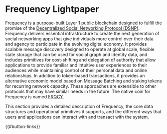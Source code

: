 # Frequency Lightpaper

Frequency is a purpose-built Layer 1 public blockchain designed to fulfill the promise of the [Decentralized Social Networking Protocol (DSNP)](https://www.dsnp.org).
Frequency delivers essential infrastructure to create the next generation of social networking apps that give individuals more control over their data and agency to participate in the evolving digital economy.
It provides scalable message discovery designed to operate at global scale, flexible state storage that can be used for social graph and identity data, and includes primitives for cost-shifting and delegation of authority that allow applications to provide familiar and intuitive user experiences to their audiences while maintaining control of their personal data and online relationships.
In addition to token-based transactions, it provides an alternative economic model based on Message Batching and staking tokens for recurring network capacity.
These approaches are extensible to other protocols that may have similar needs in the future.
The native coin for Frequency is named [FRQCY](./Glossary.md#frqcy).

This section provides a detailed description of Frequency, the core data structures and operational primitives it supports, and the different ways that users and applications can interact with and transact with the system.

{{#button-links}}

